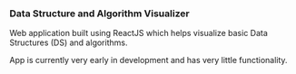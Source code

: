 ### Data Structure and Algorithm Visualizer

Web application built using ReactJS which helps visualize basic Data Structures (DS) and algorithms.

App is currently very early in development and has very little functionality.
